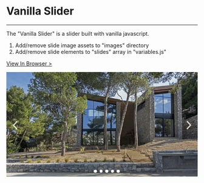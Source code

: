 # Vanilla Slider
___
The "Vanilla Slider" is a slider built with vanilla javascript.

1. Add/remove slide image assets to "images" directory
2. Add/remove slide elements to "slides" array in "variables.js"

[View In Browser >](https://kcdevelop.github.io/vanilla-slider/)

![Vanilla Slider](https://github.com/kcdevelop/vanilla-slider/blob/main/vanilla-slider-preview.jpg)
